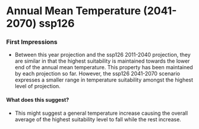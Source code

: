 # Annual Mean Temperature (2041-2070) ssp126

### First Impressions

* Between this year projection and the ssp126 2011-2040 projection, they are similar in that the highest suitability is maintained towards the lower end of the annual mean temperature. This property has been maintained by each projection so far. However, the ssp126 2041-2070 scenario expresses a smaller range in temperature suitability amongst the highest level of projection.

#### What does this suggest?

* This might suggest a general temperature increase causing the overall average of the highest suitability level to fall while the rest increase.